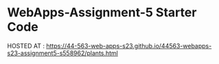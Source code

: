 # WebApps-Assignment-5 Starter Code
HOSTED AT : https://44-563-web-apps-s23.github.io/44563-webapps-s23-assignment5-s558962/plants.html
